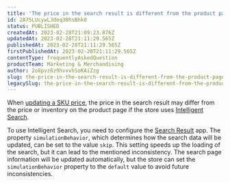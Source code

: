 ```yaml
---
title: 'The price in the search result is different from the product page'
id: 2A75LUcywLJdeq38hsBhk0
status: PUBLISHED
createdAt: 2023-02-28T21:09:23.876Z
updatedAt: 2023-02-28T21:11:29.565Z
publishedAt: 2023-02-28T21:11:29.565Z
firstPublishedAt: 2023-02-28T21:11:29.565Z
contentType: frequentlyAskedQuestion
productTeam: Marketing & Merchandising
author: 2o8pvz6z9hvxvhSoKAiZzg
slug: the-price-in-the-search-result-is-different-from-the-product-page
legacySlug: the-price-in-the-search-result-is-different-from-the-product-page
---
```


When [updating a SKU price](https://help.vtex.com/en/tutorial/alteracao-de-preco-de-sku--tutorials_95), the price in the search result may differ from the price or inventory on the product page if the store uses [Intelligent Search](https://help.vtex.com/en/tracks/vtex-intelligent-search--19wrbB7nEQcmwzDPl1l4Cb). 

To use Intelligent Search, you need to configure the [Search Result](https://developers.vtex.com/vtex-developer-docs/docs/vtex-search-result) app. The property `simulationBehavior`, which determines how the search data will be updated, can be set to the value `skip`. This setting speeds up the loading of the search, but it can lead to the mentioned inconsistency. The search page information will be updated automatically, but the store can set the `simulationBehavior` property to the `default` value to avoid future inconsistencies.
